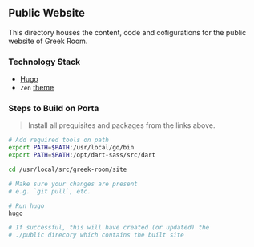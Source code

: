## Public Website
This directory houses the content, code and cofigurations for the public website of Greek Room.

### Technology Stack
- [Hugo](https://github.com/gohugoio/hugo)
- `Zen` [theme](https://github.com/frjo/hugo-theme-zen)

### Steps to Build on Porta
> Install all prequisites and packages from the links above.

```sh
# Add required tools on path
export PATH=$PATH:/usr/local/go/bin
export PATH=$PATH:/opt/dart-sass/src/dart

cd /usr/local/src/greek-room/site

# Make sure your changes are present
# e.g. `git pull`, etc.

# Run hugo
hugo

# If successful, this will have created (or updated) the
# ./public direcory which contains the built site
```
